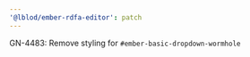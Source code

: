 ```yaml
---
'@lblod/ember-rdfa-editor': patch
---
```


GN-4483: Remove styling for `#ember-basic-dropdown-wormhole`
